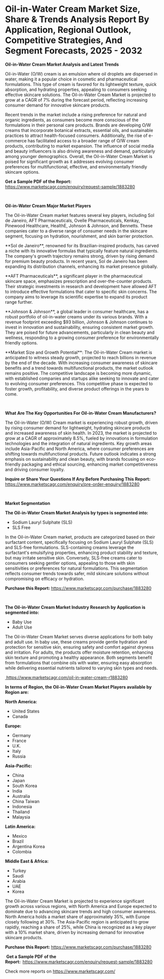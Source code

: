 <p><h1>Oil-in-Water Cream Market Size, Share & Trends Analysis Report By Application, Regional Outlook, Competitive Strategies, And Segment Forecasts, 2025 - 2032</h1></p><p><strong>Oil-in-Water Cream Market Analysis and Latest Trends</strong></p>
<p><p>Oil-in-Water (O/W) cream is an emulsion where oil droplets are dispersed in water, making it a popular choice in cosmetic and pharmaceutical formulations. This type of cream is favored for its lightweight texture, quick absorption, and hydrating properties, appealing to consumers seeking effective skincare solutions. The Oil-in-Water Cream Market is projected to grow at a CAGR of 7% during the forecast period, reflecting increasing consumer demand for innovative skincare products.</p><p>Recent trends in the market include a rising preference for natural and organic ingredients, as consumers become more conscious of the formulations in their personal care products. Brands are developing O/W creams that incorporate botanical extracts, essential oils, and sustainable practices to attract health-focused consumers. Additionally, the rise of e-commerce has facilitated access to a broader range of O/W cream products, contributing to market expansion. The influence of social media and beauty influencers is also driving awareness and demand, particularly among younger demographics. Overall, the Oil-in-Water Cream Market is poised for significant growth as it addresses evolving consumer preferences for multifunctional, effective, and environmentally friendly skincare options.</p></p>
<p><strong>Get a Sample PDF of the Report:&nbsp;</strong> <a href="https://www.marketscagr.com/enquiry/request-sample/1883280?utm_campaign=2529&utm_medium=2&utm_source=Github&utm_content=ia&utm_term=06042025&utm_id=oil-in-water-cream">https://www.marketscagr.com/enquiry/request-sample/1883280</a></p>
<p>&nbsp;</p>
<p><strong>Oil-in-Water Cream Major Market Players</strong></p>
<p><p>The Oil-in-Water Cream market features several key players, including Sol de Janeiro, AFT Pharmaceuticals, Ovelle Pharmaceuticals, Kenkay, Pinewood Healthcare, HealthE, Johnson & Johnson, and Bennetts. These companies cater to a diverse range of consumer needs in the skincare segment, focusing on hydration, nourishment, and skin barrier protection.</p><p>**Sol de Janeiro**, renowned for its Brazilian-inspired products, has carved a niche with its innovative formulas that typically feature natural ingredients. The company's growth trajectory remains strong, driven by rising demand for premium beauty products. In recent years, Sol de Janeiro has been expanding its distribution channels, enhancing its market presence globally.</p><p>**AFT Pharmaceuticals**, a significant player in the pharmaceutical skincare space, emphasizes prescription and over-the-counter products. Their strategic investments in research and development have allowed AFT to introduce effective formulations that cater to specific skin concerns. The company aims to leverage its scientific expertise to expand its product range further.</p><p>**Johnson & Johnson**, a global leader in consumer healthcare, has a robust portfolio of oil-in-water creams under its various brands. With a revenue footprint exceeding $93 billion, Johnson & Johnson continues to invest in innovation and sustainability, ensuring consistent market growth. They are poised for future advancements, particularly in clean beauty and wellness, responding to a growing consumer preference for environmentally friendly options.</p><p>**Market Size and Growth Potential**: The Oil-in-Water Cream market is anticipated to witness steady growth, projected to reach billions in revenue by the end of the decade. With increasing consumer awareness of skincare benefits and a trend towards multifunctional products, the market outlook remains positive. The competitive landscape is becoming more dynamic, with established companies and startups alike seeking to innovate and cater to evolving consumer preferences. This competitive phase is expected to foster growth, profitability, and diverse product offerings in the years to come.</p></p>
<p>&nbsp;</p>
<p><strong>What Are The Key Opportunities For Oil-in-Water Cream Manufacturers?</strong></p>
<p><p>The Oil-in-Water (O/W) Cream market is experiencing robust growth, driven by rising consumer demand for lightweight, hydrating skincare products and increased awareness of skin health. In 2023, the market is projected to grow at a CAGR of approximately 8.5%, fueled by innovations in formulation technologies and the integration of natural ingredients. Key growth areas include Asia-Pacific and North America, where consumer preferences are shifting towards multifunctional products. Future outlook indicates a strong emphasis on sustainability and clean beauty, with brands focusing on eco-friendly packaging and ethical sourcing, enhancing market competitiveness and driving consumer loyalty.</p></p>
<p><strong>Inquire or Share Your Questions If Any Before Purchasing This Report:</strong> <a href="https://www.marketscagr.com/enquiry/pre-order-enquiry/1883280?utm_campaign=2529&utm_medium=2&utm_source=Github&utm_content=ia&utm_term=06042025&utm_id=oil-in-water-cream">https://www.marketscagr.com/enquiry/pre-order-enquiry/1883280</a></p>
<p>&nbsp;</p>
<p><strong>Market Segmentation</strong></p>
<p><strong>The Oil-in-Water Cream Market Analysis by types is segmented into:</strong></p>
<p><ul><li>Sodium Lauryl Sulphate (SLS)</li><li>SLS Free</li></ul></p>
<p><p>In the Oil-in-Water Cream market, products are categorized based on their surfactant content, specifically focusing on Sodium Lauryl Sulphate (SLS) and SLS-free formulations. SLS-containing creams leverage the surfactant's emulsifying properties, enhancing product stability and texture, but may irritate sensitive skin. Conversely, SLS-free creams cater to consumers seeking gentler options, appealing to those with skin sensitivities or preferences for natural formulations. This segmentation reflects consumer trends towards safer, mild skincare solutions without compromising on efficacy or hydration.</p></p>
<p><strong>Purchase this Report:&nbsp;</strong><a href="https://www.marketscagr.com/purchase/1883280?utm_campaign=2529&utm_medium=2&utm_source=Github&utm_content=ia&utm_term=06042025&utm_id=oil-in-water-cream">https://www.marketscagr.com/purchase/1883280</a></p>
<p>&nbsp;</p>
<p><strong>The Oil-in-Water Cream Market Industry Research by Application is segmented into:</strong></p>
<p><ul><li>Baby Use</li><li>Adult Use</li></ul></p>
<p><p>The Oil-in-Water Cream Market serves diverse applications for both baby and adult use. In baby use, these creams provide gentle hydration and protection for sensitive skin, ensuring safety and comfort against dryness and irritation. For adults, the products offer moisture retention, enhancing skin texture and promoting a healthy appearance. Both segments benefit from formulations that combine oils with water, ensuring easy absorption while delivering essential nutrients tailored to varying skin types and needs.</p></p>
<p><a href="https://www.marketscagr.com/oil-in-water-cream-r1883280?utm_campaign=2529&utm_medium=2&utm_source=Github&utm_content=ia&utm_term=06042025&utm_id=oil-in-water-cream">&nbsp;https://www.marketscagr.com/oil-in-water-cream-r1883280</a></p>
<p><strong>In terms of Region, the Oil-in-Water Cream Market Players available by Region are:</strong></p>
<p>
    <p> <strong> North America: </strong>
        <ul>
            <li>United States</li>
            <li>Canada</li>
        </ul>
        </p> 
    <p> <strong> Europe: </strong>
        <ul>
            <li>Germany</li>
            <li>France</li>
            <li>U.K.</li>
            <li>Italy</li>
            <li>Russia</li>
        </ul>
        </p> 
    <p> <strong> Asia-Pacific: </strong>
        <ul>
            <li>China</li>
            <li>Japan</li>
            <li>South Korea</li>
            <li>India</li>
            <li>Australia</li>
            <li>China Taiwan</li>
            <li>Indonesia</li>
            <li>Thailand</li>
            <li>Malaysia</li>
        </ul>
        </p> 
    <p> <strong> Latin America: </strong>
        <ul>
            <li>Mexico</li>
            <li>Brazil</li>
            <li>Argentina Korea</li>
            <li>Colombia</li>
        </ul>
        </p> 
    <p> <strong> Middle East & Africa: </strong>
        <ul>
            <li>Turkey</li>
            <li>Saudi</li>
            <li>Arabia</li>
            <li>UAE</li>
            <li>Korea</li>
        </ul>
    </p>
    </p>
<p><p>The Oil-in-Water Cream Market is projected to experience significant growth across various regions, with North America and Europe expected to dominate due to advancing skincare trends and high consumer awareness. North America holds a market share of approximately 35%, with Europe closely following at 30%. The Asia-Pacific region is anticipated to grow rapidly, reaching a share of 25%, while China is recognized as a key player with a 10% market share, driven by increasing demand for innovative skincare products.</p></p>
<p><strong>Purchase this Report: </strong><a href="https://www.marketscagr.com/purchase/1883280?utm_campaign=2529&utm_medium=2&utm_source=Github&utm_content=ia&utm_term=06042025&utm_id=oil-in-water-cream">https://www.marketscagr.com/purchase/1883280</a></p>
<p>&nbsp;<strong>Get a Sample PDF of the Report:&nbsp;&nbsp;</strong><a href="https://www.marketscagr.com/enquiry/request-sample/1883280?utm_campaign=2529&utm_medium=2&utm_source=Github&utm_content=ia&utm_term=06042025&utm_id=oil-in-water-cream">https://www.marketscagr.com/enquiry/request-sample/1883280</a></p>
<p><strong></strong></p>
<p>Check more reports on <a href="https://www.marketscagr.com/?utm_campaign=2529&utm_medium=2&utm_source=Github&utm_content=ia&utm_term=06042025&utm_id=oil-in-water-cream">https://www.marketscagr.com/</a></p>